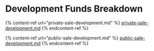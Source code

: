 # Development Funds Breakdown

{% content-ref url="private-sale-development.md" %}
[private-sale-development.md](private-sale-development.md)
{% endcontent-ref %}

{% content-ref url="public-sale-development.md" %}
[public-sale-development.md](public-sale-development.md)
{% endcontent-ref %}
